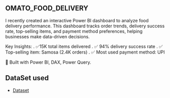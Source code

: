 ## OMATO_FOOD_DELIVERY

I recently created an interactive Power BI dashboard to analyze food delivery performance.
This dashboard tracks order trends, delivery success rate, top-selling items, and payment method preferences, helping businesses make data-driven decisions.

Key Insights:
. ✅15K total items delivered
. ✅ 94% delivery success rate
. ✅ Top-selling item: Samosa (2.4K orders)
. ✅ Most used payment method: UPI

📌 Built with Power BI, DAX, Power Query.
## DataSet used
- <a href="https://github.com/Ansarifaheem942/DataAnalyst-Omato_Food_Delivery_Project.git">Dataset</a>


